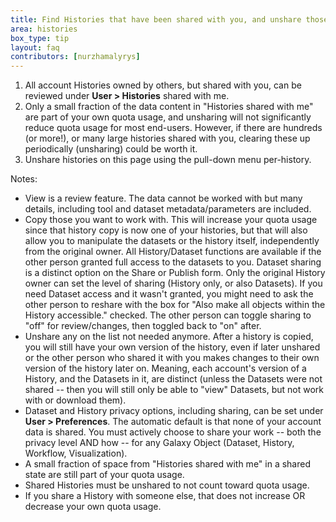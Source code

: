 ```yaml
---
title: Find Histories that have been shared with you, and unshare those not needed
area: histories     
box_type: tip        
layout: faq        
contributors: [nurzhamalyrys] 
---
```


1. All account Histories owned by others, but shared with you, can be reviewed under **User > Histories** shared with me.
2. Only a small fraction of the data content in "Histories shared with me" are  part of your own quota usage, and unsharing will not significantly reduce quota usage for most end-users. However, if there are hundreds (or more!), or many large histories shared with you, clearing these up periodically (unsharing) could be worth it.
3. Unshare histories on this page using the pull-down menu per-history.

Notes:
- View is a review feature. The data cannot be worked with but many details, including tool and dataset metadata/parameters are included.
- Copy those you want to work with. This will increase your quota usage since that history copy is now one of your histories, but that will also allow you to manipulate the datasets or the history itself, independently from the original owner. All History/Dataset functions are available if the other person granted full access to the datasets to you. Dataset sharing is a distinct option on the Share or Publish form. Only the original History owner can set the level of sharing (History only, or also Datasets). If you need Dataset access and it wasn't granted, you might need to ask the other person to reshare with the box for "Also make all objects within the History accessible." checked. The other person can toggle sharing to "off" for review/changes, then toggled back to "on" after.
- Unshare any on the list not needed anymore. After a history is copied, you will still have your own version of the history, even if later unshared or the other person who shared it with you makes changes to their own version of the history later on. Meaning, each account's version of a History, and the Datasets in it, are distinct (unless the Datasets were not shared -- then you will still only be able to "view" Datasets, but not work with or download them).
- Dataset and History privacy options, including sharing, can be set under **User > Preferences**. The automatic default is that none of your account data is shared. You must actively choose to share your work -- both the privacy level AND how -- for any Galaxy Object (Dataset, History, Workflow, Visualization).
- A small fraction of space from "Histories shared with me" in a shared state are still part of your quota usage.
- Shared Histories must be unshared to not count toward quota usage.
- If you share a History with someone else, that does not increase OR decrease your own quota usage.
